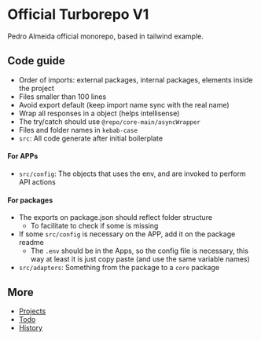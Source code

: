 # Official Turborepo V1

Pedro Almeida official monorepo, based in tailwind example.

## Code guide

- Order of imports: external packages, internal packages, elements inside the project
- Files smaller than 100 lines
- Avoid export default (keep import name sync with the real name)
- Wrap all responses in a object (helps intellisense)
- The try/catch should use `@repo/core-main/asyncWrapper`
- Files and folder names in `kebab-case`
- `src`: All code generate after initial boilerplate

#### For APPs

- `src/config`: The objects that uses the env, and are invoked to perform API actions

#### For packages

- The exports on package.json should reflect folder structure
  - To facilitate to check if some is missing
- If some `src/config` is necessary on the APP, add it on the package readme
  - The `.env` should be in the Apps, so the config file is necessary, this way at least it is just copy paste (and use the same variable names)
- `src/adapters`: Something from the package to a `core` package

## More

- [Projects](./docs/projects.md)
- [Todo](./docs/todo.md)
- [History](./docs/history.md)
